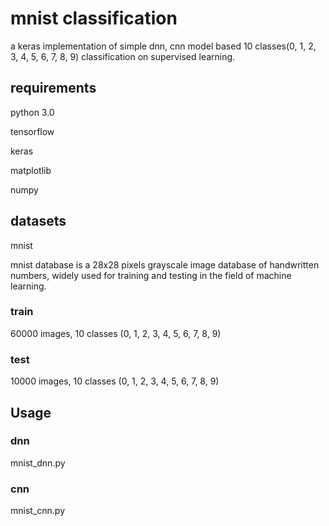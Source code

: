 # mnist classification

a keras implementation of simple dnn, cnn model based 10 classes(0, 1, 2, 3, 4, 5, 6, 7, 8, 9) classification on supervised learning.

## requirements

python 3.0

tensorflow

keras

matplotlib

numpy

## datasets

mnist

mnist database is a 28x28 pixels grayscale image database of handwritten numbers, widely used for training and testing in the field of machine learning.

### train

60000 images, 10 classes (0, 1, 2, 3, 4, 5, 6, 7, 8, 9)

### test

10000 images, 10 classes (0, 1, 2, 3, 4, 5, 6, 7, 8, 9)

## Usage

### dnn

mnist_dnn.py

### cnn

mnist_cnn.py
